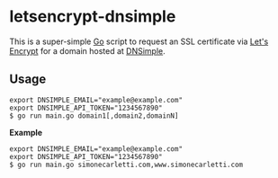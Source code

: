 # letsencrypt-dnsimple

This is a super-simple [Go](https://golang.org/) script to request an SSL certificate via [Let's Encrypt](https://letsencrypt.org/) for a domain hosted at [DNSimple](https://dnsimple.com/).

## Usage

```shell
export DNSIMPLE_EMAIL="example@example.com"
export DNSIMPLE_API_TOKEN="1234567890"
$ go run main.go domain1[,domain2,domainN]
```

**Example**

```shell
export DNSIMPLE_EMAIL="example@example.com"
export DNSIMPLE_API_TOKEN="1234567890"
$ go run main.go simonecarletti.com,www.simonecarletti.com
```
